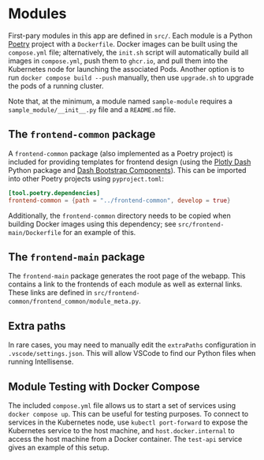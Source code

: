 # Modules

First-pary modules in this app are defined in `src/`.  Each module is a Python [Poetry](https://python-poetry.org/) project with a `Dockerfile`.  Docker images can be built using the `compose.yml` file; alternatively, the `init.sh` script will automatically build all images in `compose.yml`, push them to `ghcr.io`, and pull them into the Kubernetes node for launching the associated Pods.  Another option is to run `docker compose build --push` manually, then use `upgrade.sh` to upgrade the pods of a running cluster.

Note that, at the minimum, a module named `sample-module` requires a `sample_module/__init__.py` file and a `README.md` file.

## The `frontend-common` package

A `frontend-common` package (also implemented as a Poetry project) is included for providing templates for frontend design (using the [Plotly Dash](https://dash.plotly.com/) Python package and [Dash Bootstrap Components](https://dash-bootstrap-components.opensource.faculty.ai/)).  This can be imported into other Poetry projects using `pyproject.toml`:

```toml
[tool.poetry.dependencies]
frontend-common = {path = "../frontend-common", develop = true}
```

Additionally, the `frontend-common` directory needs to be copied when building Docker images using this dependency; see `src/frontend-main/Dockerfile` for an example of this.

## The `frontend-main` package

The `frontend-main` package generates the root page of the webapp.  This contains a link to the frontends of each module as well as external links.  These links are defined in `src/frontend-common/frontend_common/module_meta.py`.

## Extra paths

In rare cases, you may need to manually edit the `extraPaths` configuration in `.vscode/settings.json`.  This will allow VSCode to find our Python files when running Intellisense.

## Module Testing with Docker Compose

The included `compose.yml` file allows us to start a set of services using `docker compose up`.  This can be useful for testing purposes. To connect to services in the Kubernetes node, use `kubectl port-forward` to expose the Kubernetes service to the host machine, and `host.docker.internal` to access the host machine from a Docker container.  The `test-api` service gives an example of this setup.

